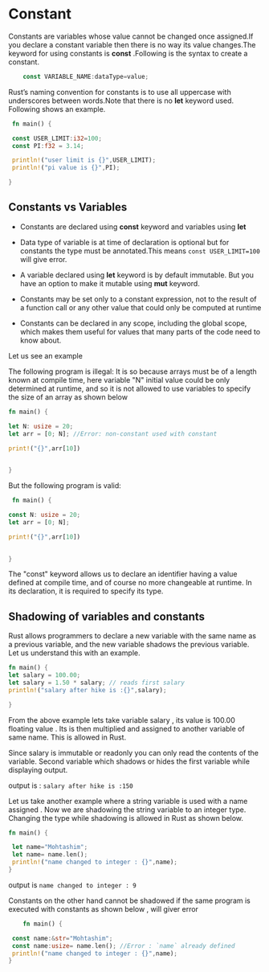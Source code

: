 # Constant

Constants are variables whose value cannot be changed once assigned.If you declare a constant variable then there is no way its value changes.The keyword for using constants is **const** .Following is the syntax to create a constant.

```rust
    const VARIABLE_NAME:dataType=value;
```

Rust’s naming convention for constants is to use all uppercase with underscores between words.Note that there is no **let** keyword used. Following shows an example.

```rust
 fn main() {

 const USER_LIMIT:i32=100;
 const PI:f32 = 3.14;

 println!("user limit is {}",USER_LIMIT);
 println!("pi value is {}",PI);

}
```

## Constants vs Variables

- Constants are declared using **const** keyword and variables using **let**

- Data type of variable is at time of declaration is optional but for constants the type must be annotated.This means `const USER_LIMIT=100` will give error.

- A variable  declared using **let** keyword is by default immutable. But you have an option to make it mutable using **mut** keyword.

- Constants may be set only to a constant expression, not to the result of a function call or any other value that could only be computed at runtime

- Constants can be declared in any scope, including the global scope, which makes them useful for values that many parts of the code need to know about.

Let us see an example

The following program is illegal:
It is so because arrays must be of a length known at compile time, here variable "N" initial value could be only determined at runtime, and so it is not allowed to use variables to specify the size of an array as shown below

```rust
fn main() {

let N: usize = 20;
let arr = [0; N]; //Error: non-constant used with constant

print!("{}",arr[10])

    
}

```

But the following program is valid:

```rust
 fn main() {

const N: usize = 20;
let arr = [0; N];

print!("{}",arr[10])

    
}
```

The "const" keyword allows us to declare an identifier having a value defined at compile time, and of course no more changeable at runtime. In its declaration, it is required to specify its type.


## Shadowing of variables and constants

 Rust allows programmers to declare a new variable with the same name as a previous variable, and the new variable shadows the previous variable.
 Let us understand this with an example.

 ```rust
fn main() {
let salary = 100.00;
let salary = 1.50 * salary; // reads first salary
println!("salary after hike is :{}",salary);

}
```

From the above example lets take variable salary , its value is 100.00 floating value . Its is then multiplied and assigned to another variable of same name. This is allowed in Rust.  

Since salary is immutable or readonly you can only read the contents of the variable. Second variable which shadows or hides the first variable while displaying output.

output is : `salary after hike is :150`

Let us take another example where a string variable is used with a name assigned . Now we are shadowing the string variable to an integer type. Changing the type while shadowing is allowed in Rust as shown below.

```rust
fn main() {

 let name="Mohtashim";
 let name= name.len();
 println!("name changed to integer : {}",name);
}
```

output is `name changed to integer : 9`

Constants on the other hand cannot be shadowed if the same program is executed with constants as shown below , will giver error

```rust
    fn main() {

 const name:&str="Mohtashim";
 const name:usize= name.len(); //Error : `name` already defined
 println!("name changed to integer : {}",name);
}


```
